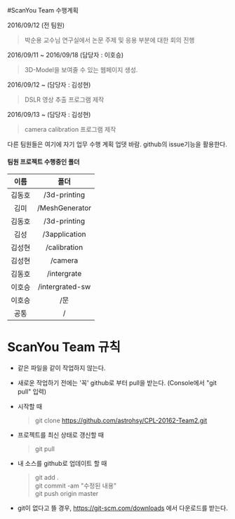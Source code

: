 #ScanYou Team 수행계획

2016/09/12 (전 팀원)
> 박순용 교수님 연구실에서 논문 주제 및 응용 부분에 대한 회의 진행

2016/09/11 ~ 2016/09/18 (담당자 : 이호승)
> 3D-Model을 보여줄 수 있는 웹페이지 생성.

2016/09/12 ~ (담당자 : 김성현)
> DSLR 영상 추출 프로그램 제작

2016/09/13 ~ (담당자 : 김성현)
> camera calibration 프로그램 제작

다른 팀원들은 여기에 자기 업무 수행 계획 업뎃 바람.
github의 issue기능을 활용한다.

#### 팀원 프로젝트 수행중인 폴더
| 이름        | 폴더           |
| :-------------: |:-------------:|
| 김동호      | /3d-printing |
| 김미      | /MeshGenerator |
| 김동호      | /3d-printing |
| 김성      | /3application |
| 김성현      | /calibration      |
| 김성현      | /camera      |
| 김동호      | /intergrate |
| 이호승      | /intergrated-sw     |
| 이호승      | /문     |
| 공통      | /     |


# ScanYou Team 규칙

* 같은 파일을 같이 작업하지 않는다.

* 새로운 작업하기 전에는 '꼭' github로 부터 pull을 받는다. (Console에서 "git pull" 입력)

* 시작할 때
    > git clone https://github.com/astrohsy/CPL-20162-Team2.git

* 프로젝트를 최신 상태로 갱신할 때
    > git pull

* 내 소스를 github로 업데이트 할 때 <br />
    > git add . <br />
    > git commit -am "수정된 내용" <br />
    > git push origin master

* git이 없다고 뜰 경우, https://git-scm.com/downloads 에서 다운로드를 받는다.
